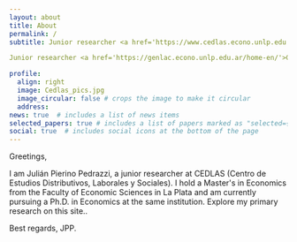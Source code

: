 ```yaml
---
layout: about
title: About
permalink: /
subtitle: Junior researcher <a href='https://www.cedlas.econo.unlp.edu.ar/wp/en/'>CEDLAS</a>.

Junior researcher <a href='https://genlac.econo.unlp.edu.ar/home-en/'>GenLAC</a>.

profile:
  align: right
  image: Cedlas_pics.jpg
  image_circular: false # crops the image to make it circular
  address: 
news: true  # includes a list of news items
selected_papers: true # includes a list of papers marked as "selected={true}"
social: true  # includes social icons at the bottom of the page
---
```


Greetings,

I am Julián Pierino Pedrazzi, a junior researcher at CEDLAS (Centro de Estudios Distributivos, Laborales y Sociales). I hold a Master's in Economics from the Faculty of Economic Sciences in La Plata and am currently pursuing a Ph.D. in Economics at the same institution. Explore my primary research on this site..

Best regards,
JPP.
